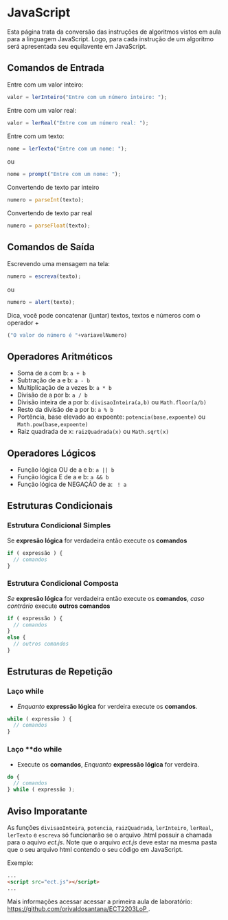 # JavaScript

Esta página trata da conversão das instruções de algoritmos vistos em aula para a linguagem JavaScript. Logo, para cada instrução de um algoritmo será apresentada seu equilavente em JavaScript.

## Comandos de Entrada

Entre com um valor inteiro:
```javascript
valor = lerInteiro("Entre com um número inteiro: ");
```

Entre com um valor real:
```javascript
valor = lerReal("Entre com um número real: ");
```

Entre com um texto:
```javascript
nome = lerTexto("Entre com um nome: ");
```
ou
```javascript
nome = prompt("Entre com um nome: ");
```

Convertendo de texto par inteiro
```javascript
numero = parseInt(texto);
```

Convertendo de texto par real
```javascript
numero = parseFloat(texto);
```
## Comandos de Saída

Escrevendo uma mensagem na tela:
```javascript
numero = escreva(texto);
```
ou
```javascript
numero = alert(texto);
```

Dica, você pode concatenar (juntar) textos, textos e números com o operador +
```javascript
("O valor do número é "+variavelNumero)
```

## Operadores Aritméticos

* Soma de a com b: `a + b`
* Subtração de a e b: `a - b`
* Multiplicação de a vezes b: `a * b`
* Divisão de a por b: `a / b`
* Divisão inteira de a por b: `divisaoInteira(a,b)` ou `Math.floor(a/b)`
* Resto da divisão de a por b: `a % b`
* Portência, base elevado ao expoente: `potencia(base,expoente)` ou `Math.pow(base,expoente)`
* Raiz quadrada de x: `raizQuadrada(x)` ou `Math.sqrt(x)`


## Operadores Lógicos

* Função lógica OU de a e b: `a || b`
* Função lógica E de a e b: `a && b`
* Função lógica de NEGAÇÂO de a: ` ! a`

## Estruturas Condicionais 

### Estrutura Condicional Simples 

Se **expresão lógica** for verdadeira então execute os **comandos**
```JavaScript
if ( expressão ) {
  // comandos 
}
```
### Estrutura Condicional Composta

*Se* **expresão lógica** for verdadeira então execute os **comandos**, *caso contrário* execute **outros comandos** 
```JavaScript
if ( expressão ) {
  // comandos 
}
else {
  // outros comandos 
}
``` 
## Estruturas de Repetição 

### Laço **while**

* *Enquanto* **expressão lógica** for verdeira execute os **comandos**. 
```JavaScript
while ( expressão ) {
  // comandos 
}
```

### Laço **do while 

* Execute os **comandos**, *Enquanto* **expressão lógica** for verdeira. 
```JavaScript
do { 
  // comandos 
} while ( expressão ); 
```


## Aviso Imporatante

As funções `divisaoInteira`, `potencia`, `raizQuadrada`, `lerInteiro`, `lerReal`, `lerTexto` e `escreva` só funcionarão se o arquivo .html possuir a chamada para o aquivo _ect.js_. Note que o arquivo _ect.js_ deve estar na mesma pasta que o seu arquivo html contendo o seu código em JavaScript.

Exemplo:
```html
...
<script src="ect.js"></script>
...
```

Mais informações acessar acessar a primeira aula de laboratório: [https://github.com/orivaldosantana/ECT2203LoP ](https://github.com/orivaldosantana/ECT2203LoP/tree/master/lab0).
